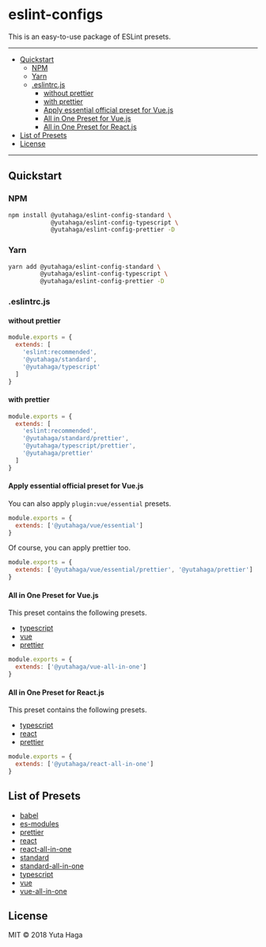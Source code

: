 # eslint-configs

This is an easy-to-use package of ESLint presets.

---

- [Quickstart](#quickstart)
  - [NPM](#npm)
  - [Yarn](#yarn)
  - [.eslintrc.js](#eslintrcjs)
    - [without prettier](#without-prettier)
    - [with prettier](#with-prettier)
    - [Apply essential official preset for Vue.js](#apply-essential-official-preset-for-vuejs)
    - [All in One Preset for Vue.js](#all-in-one-preset-for-vuejs)
    - [All in One Preset for React.js](#all-in-one-preset-for-reactjs)
- [List of Presets](#list-of-presets)
- [License](#license)

---

## Quickstart

### NPM

```sh
npm install @yutahaga/eslint-config-standard \
            @yutahaga/eslint-config-typescript \
            @yutahaga/eslint-config-prettier -D
```

### Yarn

```sh
yarn add @yutahaga/eslint-config-standard \
         @yutahaga/eslint-config-typescript \
         @yutahaga/eslint-config-prettier -D
```

### .eslintrc.js

#### without prettier

```js
module.exports = {
  extends: [
    'eslint:recommended',
    '@yutahaga/standard',
    '@yutahaga/typescript'
  ]
}
```

#### with prettier

```js
module.exports = {
  extends: [
    'eslint:recommended',
    '@yutahaga/standard/prettier',
    '@yutahaga/typescript/prettier',
    '@yutahaga/prettier'
  ]
}
```

#### Apply essential official preset for Vue.js

You can also apply `plugin:vue/essential` presets.

```js
module.exports = {
  extends: ['@yutahaga/vue/essential']
}
```

Of course, you can apply prettier too.

```js
module.exports = {
  extends: ['@yutahaga/vue/essential/prettier', '@yutahaga/prettier']
}
```

#### All in One Preset for Vue.js

This preset contains the following presets.

- [typescript](https://github.com/yutahaga/eslint-configs/tree/master/packages/typescript)
- [vue](https://github.com/yutahaga/eslint-configs/tree/master/packages/vue)
- [prettier](https://github.com/yutahaga/eslint-configs/tree/master/packages/prettier)

```js
module.exports = {
  extends: ['@yutahaga/vue-all-in-one']
}
```

#### All in One Preset for React.js

This preset contains the following presets.

- [typescript](https://github.com/yutahaga/eslint-configs/tree/master/packages/typescript)
- [react](https://github.com/yutahaga/eslint-configs/tree/master/packages/react)
- [prettier](https://github.com/yutahaga/eslint-configs/tree/master/packages/prettier)

```js
module.exports = {
  extends: ['@yutahaga/react-all-in-one']
}
```

## List of Presets

- [babel](https://github.com/yutahaga/eslint-configs/tree/master/packages/babel)
- [es-modules](https://github.com/yutahaga/eslint-configs/tree/master/packages/es-modules)
- [prettier](https://github.com/yutahaga/eslint-configs/tree/master/packages/prettier)
- [react](https://github.com/yutahaga/eslint-configs/tree/master/packages/react)
- [react-all-in-one](https://github.com/yutahaga/eslint-configs/tree/master/packages/react-all-in-one)
- [standard](https://github.com/yutahaga/eslint-configs/tree/master/packages/standard)
- [standard-all-in-one](https://github.com/yutahaga/eslint-configs/tree/master/packages/standard-all-in-one)
- [typescript](https://github.com/yutahaga/eslint-configs/tree/master/packages/typescript)
- [vue](https://github.com/yutahaga/eslint-configs/tree/master/packages/vue)
- [vue-all-in-one](https://github.com/yutahaga/eslint-configs/tree/master/packages/vue-all-in-one)

## License

MIT © 2018 Yuta Haga
